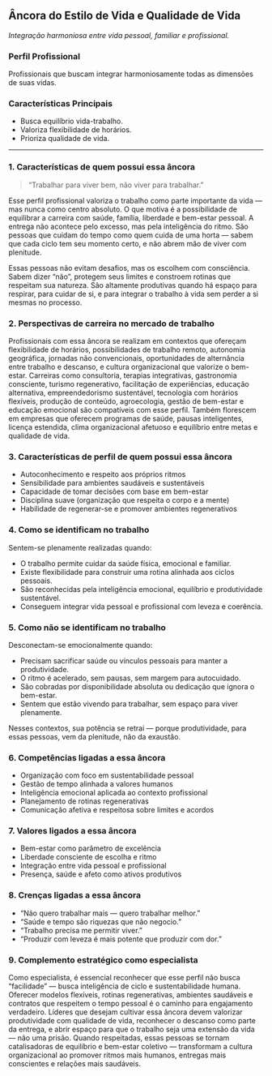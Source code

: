 ## **Âncora do Estilo de Vida e Qualidade de Vida**
*Integração harmoniosa entre vida pessoal, familiar e profissional.*

### **Perfil Profissional**
Profissionais que buscam integrar harmoniosamente todas as dimensões de suas vidas.

### **Características Principais**
* Busca equilíbrio vida-trabalho.
* Valoriza flexibilidade de horários.
* Prioriza qualidade de vida.

---

### **1. Características de quem possui essa âncora**
> “Trabalhar para viver bem, não viver para trabalhar.”

Esse perfil profissional valoriza o trabalho como parte importante da vida — mas nunca como centro absoluto. O que motiva é a possibilidade de equilibrar a carreira com saúde, família, liberdade e bem-estar pessoal. A entrega não acontece pelo excesso, mas pela inteligência do ritmo. São pessoas que cuidam do tempo como quem cuida de uma horta — sabem que cada ciclo tem seu momento certo, e não abrem mão de viver com plenitude.

Essas pessoas não evitam desafios, mas os escolhem com consciência. Sabem dizer “não”, protegem seus limites e constroem rotinas que respeitam sua natureza. São altamente produtivas quando há espaço para respirar, para cuidar de si, e para integrar o trabalho à vida sem perder a si mesmas no processo.

### **2. Perspectivas de carreira no mercado de trabalho**
Profissionais com essa âncora se realizam em contextos que ofereçam flexibilidade de horários, possibilidades de trabalho remoto, autonomia geográfica, jornadas não convencionais, oportunidades de alternância entre trabalho e descanso, e cultura organizacional que valorize o bem-estar. Carreiras como consultoria, terapias integrativas, gastronomia consciente, turismo regenerativo, facilitação de experiências, educação alternativa, empreendedorismo sustentável, tecnologia com horários flexíveis, produção de conteúdo, agroecologia, gestão de bem-estar e educação emocional são compatíveis com esse perfil. Também florescem em empresas que oferecem programas de saúde, pausas inteligentes, licença estendida, clima organizacional afetuoso e equilíbrio entre metas e qualidade de vida.

### **3. Características de perfil de quem possui essa âncora**
* Autoconhecimento e respeito aos próprios ritmos
* Sensibilidade para ambientes saudáveis e sustentáveis
* Capacidade de tomar decisões com base em bem-estar
* Disciplina suave (organização que respeita o corpo e a mente)
* Habilidade de regenerar-se e promover ambientes regenerativos

### **4. Como se identificam no trabalho**
Sentem-se plenamente realizadas quando:
* O trabalho permite cuidar da saúde física, emocional e familiar.
* Existe flexibilidade para construir uma rotina alinhada aos ciclos pessoais.
* São reconhecidas pela inteligência emocional, equilíbrio e produtividade sustentável.
* Conseguem integrar vida pessoal e profissional com leveza e coerência.

### **5. Como não se identificam no trabalho**
Desconectam-se emocionalmente quando:
* Precisam sacrificar saúde ou vínculos pessoais para manter a produtividade.
* O ritmo é acelerado, sem pausas, sem margem para autocuidado.
* São cobradas por disponibilidade absoluta ou dedicação que ignora o bem-estar.
* Sentem que estão vivendo para trabalhar, sem espaço para viver plenamente.

Nesses contextos, sua potência se retrai — porque produtividade, para essas pessoas, vem da plenitude, não da exaustão.

### **6. Competências ligadas a essa âncora**
* Organização com foco em sustentabilidade pessoal
* Gestão de tempo alinhada a valores humanos
* Inteligência emocional aplicada ao contexto profissional
* Planejamento de rotinas regenerativas
* Comunicação afetiva e respeitosa sobre limites e acordos

### **7. Valores ligados a essa âncora**
* Bem-estar como parâmetro de excelência
* Liberdade consciente de escolha e ritmo
* Integração entre vida pessoal e profissional
* Presença, saúde e afeto como ativos produtivos

### **8. Crenças ligadas a essa âncora**
* “Não quero trabalhar mais — quero trabalhar melhor.”
* “Saúde e tempo são riquezas que não negocio.”
* “Trabalho precisa me permitir viver.”
* “Produzir com leveza é mais potente que produzir com dor.”

### **9. Complemento estratégico como especialista**
Como especialista, é essencial reconhecer que esse perfil não busca “facilidade” — busca inteligência de ciclo e sustentabilidade humana. Oferecer modelos flexíveis, rotinas regenerativas, ambientes saudáveis e contratos que respeitem o tempo pessoal é o caminho para engajamento verdadeiro. Líderes que desejam cultivar essa âncora devem valorizar produtividade com qualidade de vida, reconhecer o descanso como parte da entrega, e abrir espaço para que o trabalho seja uma extensão da vida — não uma prisão. Quando respeitadas, essas pessoas se tornam catalisadoras de equilíbrio e bem-estar coletivo — transformam a cultura organizacional ao promover ritmos mais humanos, entregas mais conscientes e relações mais saudáveis.